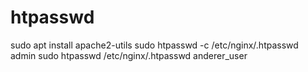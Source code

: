# htpasswd
sudo apt install apache2-utils
sudo htpasswd -c /etc/nginx/.htpasswd admin
sudo htpasswd /etc/nginx/.htpasswd anderer_user